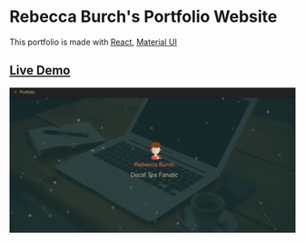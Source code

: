 

# Rebecca Burch's Portfolio Website



This portfolio is made with [React](https://github.com/facebook/react), [Material UI](https://github.com/callemall/material-ui)

## [Live Demo](https://rebecca-portfolio-firebase.firebaseapp.com/)

![Live Demo Screenshot](https://github.com/thinklikeadesigner/rebecca-burch-portfolio-website/blob/master/src/images/livedemopic.png)

